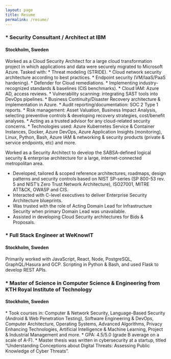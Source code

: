 ```yaml
---
layout: page
title: Resume
permalink: /resume/
---
```

<h3>* Security Consultant / Architect at IBM</h3>
<h4>Stockholm, Sweden</h4>
Worked as a Cloud Security Architect for a large cloud transformation project in which applications and data were securely migrated to Microsoft Azure. Tasked with:
* Threat modeling (STRIDE).
* Cloud network security architecture according to best practices.
* Endpoint security (VM/IaaS/PaaS hardening).
* Defender for Cloud remediations.
* Implementing industry-recognized standards & baselines (CIS benchmarks).
* Cloud IAM: Azure AD, access reviews.
* Vulnerability scanning: integrating SAST tools into DevOps pipelines.
* Business Continuity/Disaster Recovery architecture & implementation in Azure.
* Audit reporting/documentation: SOC 2 Type 1 reports.
* Risk management: Asset Valuation, Business Impact Analysis, selecting preventive controls & developing recovery strategies, cost/benefit analyses.
* Acting as a trusted advisor for any cloud-related security concerns.
* Technologies used: Azure Kubernetes Service & Container Instances, Docker, Azure DevOps, Azure Application Insights (monitoring), Linux, Python, Bash, Azure IAM & networking & security products (private & service endpoints, etc) and more.

Worked as a Security Architect to develop the SABSA-defined logical security & enterprise architecture for a large, internet-connected metropolitan area.
* Developed, tailored & scoped reference architectures, roadmaps, design patterns and security controls based on NIST SP-series (SP 800-53 rev. 5 and NIST’s Zero Trust Network Architecture), ISO27001, MITRE ATT&CK, OWASP and CIS.
* Interacted with C-level executives to deliver Enterprise Security Architecture blueprints.
* Was trusted with the role of Acting Domain Lead for Infrastructure Security when primary Domain Lead was unavailable.
* Assisted in developing Cloud Security architectures for Bids & Proposals.

<h3>* Full Stack Engineer at WeKnowIT</h3>
<h4>Stockholm, Sweden</h4>
Primarily worked with JavaScript, React, Node, PostgreSQL, GraphQL/Hasura and GCP.
Scripting in Python & Bash, and used Flask to develop REST APIs.

<h3>* Master of Science in Computer Science & Engineering from KTH Royal Institute of Technology</h3>
<h4>Stockholm, Sweden</h4>
* Took courses in: Computer & Network Security, Language-Based Security (Android & Web Penetration Testing), Software Engineering & DevOps, Computer Architecture, Operating Systems, Advanced Algorithms, Privacy Enhancing Technologies, Artificial Intelligence & Machine Learning, Project & Industrial Management and more.
* GPA: 4.5/5.0 (grade B average on a scale of A-F).
* Master thesis was written in cybersecurity at a startup, titled “Understanding Conceptions about Digital Threats: Assessing Public Knowledge of Cyber Threats”.